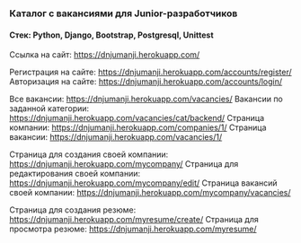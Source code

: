 ### Каталог c вакансиями для Junior-разработчиков
#### Стек: Python, Django, Bootstrap, Postgresql, Unittest

Ccылка на сайт: https://dnjumanji.herokuapp.com/

Регистрация на сайте: https://dnjumanji.herokuapp.com/accounts/register/  
Авторизация на сайте: https://dnjumanji.herokuapp.com/accounts/login/  

Все вакансии: https://dnjumanji.herokuapp.com/vacancies/
Вакансии по заданной категории: https://dnjumanji.herokuapp.com/vacancies/cat/backend/
Страница компании: https://dnjumanji.herokuapp.com/companies/1/
Страница вакансии: https://dnjumanji.herokuapp.com/vacancies/1/

Страница для создания своей компании: https://dnjumanji.herokuapp.com/mycompany/
Страница для редактирования своей компании: https://dnjumanji.herokuapp.com/mycompany/edit/
Страница вакансий своей компании: https://dnjumanji.herokuapp.com/mycompany/vacancies/

Страница для создания резюме: https://dnjumanji.herokuapp.com/myresume/create/
Страница для просмотра резюме: https://dnjumanji.herokuapp.com/myresume/

